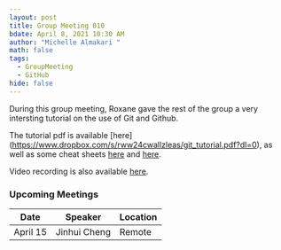 ```yaml
---
layout: post
title: Group Meeting 010
bdate: April 8, 2021 10:30 AM
author: "Michelle Almakari "
math: false
tags:
  - GroupMeeting
  - GitHub
hide: false
---
```

During this group meeting, Roxane gave the rest of the group a very intersting tutorial on the use of Git and Github. 

The tutorial pdf is available [here] (https://www.dropbox.com/s/rww24cwallzleas/git_tutorial.pdf?dl=0), as well as some cheat sheets [here](https://www.dropbox.com/s/ijhvqwgzwkono9l/git_cheat_sheet_1.pdf?dl=0) and [here](https://www.dropbox.com/s/06yewryfdnx22v9/git_cheat_sheet_2.pdf?dl=0). 

Video recording is also available [here](https://www.dropbox.com/sh/5lg2yhzz2fizt3t/AACswdHPUx2mSm_3ih0I9nl0a?dl=0). 


### Upcoming Meetings
| Date           | Speaker              | Location |
| -------------- | -------------------- | -------- |
| April 15       | Jinhui Cheng         | Remote   |
